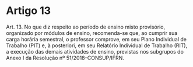 # Artigo 13

Art. 13. No que diz respeito ao período de ensino misto provisório, organizado por módulos de ensino, recomenda-se que, ao cumprir sua carga horária semestral, o professor comprove, em seu Plano Individual de Trabalho (PIT) e, à posteriori, em seu Relatório Individual de Trabalho (RIT), a execução das demais atividades de ensino, previstas nos subgrupos do Anexo I da Resolução nº 51/2018–CONSUP/IFRN.
